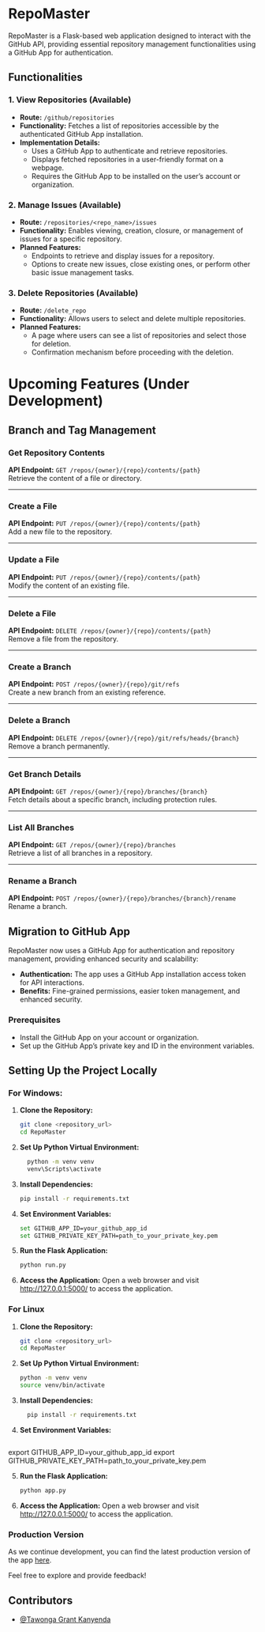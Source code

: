 # RepoMaster

RepoMaster is a Flask-based web application designed to interact with the GitHub API, providing essential repository management functionalities using a GitHub App for authentication.

## Functionalities

### 1. View Repositories (Available)
- **Route:** `/github/repositories`
- **Functionality:** Fetches a list of repositories accessible by the authenticated GitHub App installation.
- **Implementation Details:**
  - Uses a GitHub App to authenticate and retrieve repositories.
  - Displays fetched repositories in a user-friendly format on a webpage.
  - Requires the GitHub App to be installed on the user’s account or organization.

### 2. Manage Issues (Available)
- **Route:** `/repositories/<repo_name>/issues`
- **Functionality:** Enables viewing, creation, closure, or management of issues for a specific repository.
- **Planned Features:**
  - Endpoints to retrieve and display issues for a repository.
  - Options to create new issues, close existing ones, or perform other basic issue management tasks.

### 3. Delete Repositories (Available)
- **Route:** `/delete_repo`
- **Functionality:** Allows users to select and delete multiple repositories.
- **Planned Features:**
  - A page where users can see a list of repositories and select those for deletion.
  - Confirmation mechanism before proceeding with the deletion.
  

# Upcoming Features (Under Development)

## Branch and Tag Management

### Get Repository Contents
**API Endpoint:** `GET /repos/{owner}/{repo}/contents/{path}`  
Retrieve the content of a file or directory.

---

### Create a File
**API Endpoint:** `PUT /repos/{owner}/{repo}/contents/{path}`  
Add a new file to the repository.

---

### Update a File
**API Endpoint:** `PUT /repos/{owner}/{repo}/contents/{path}`  
Modify the content of an existing file.

---

### Delete a File
**API Endpoint:** `DELETE /repos/{owner}/{repo}/contents/{path}`  
Remove a file from the repository.

---

### Create a Branch
**API Endpoint:** `POST /repos/{owner}/{repo}/git/refs`  
Create a new branch from an existing reference.

---

### Delete a Branch
**API Endpoint:** `DELETE /repos/{owner}/{repo}/git/refs/heads/{branch}`  
Remove a branch permanently.

---

### Get Branch Details
**API Endpoint:** `GET /repos/{owner}/{repo}/branches/{branch}`  
Fetch details about a specific branch, including protection rules.

---

### List All Branches
**API Endpoint:** `GET /repos/{owner}/{repo}/branches`  
Retrieve a list of all branches in a repository.

---

### Rename a Branch
**API Endpoint:** `POST /repos/{owner}/{repo}/branches/{branch}/rename`  
Rename a branch.


## Migration to GitHub App
RepoMaster now uses a GitHub App for authentication and repository management, providing enhanced security and scalability:
- **Authentication:** The app uses a GitHub App installation access token for API interactions.
- **Benefits:** Fine-grained permissions, easier token management, and enhanced security.

### Prerequisites
- Install the GitHub App on your account or organization.
- Set up the GitHub App’s private key and ID in the environment variables.

## Setting Up the Project Locally

### For Windows:
1. **Clone the Repository:**
   ```bash
   git clone <repository_url>
   cd RepoMaster

2. **Set Up Python Virtual Environment:**
    ```bash
      python -m venv venv
      venv\Scripts\activate

3. **Install Dependencies:**
    ```bash
    pip install -r requirements.txt

4. **Set Environment Variables:**
    ```bash
    set GITHUB_APP_ID=your_github_app_id
    set GITHUB_PRIVATE_KEY_PATH=path_to_your_private_key.pem

5. **Run the Flask Application:**
    ```bash
    python run.py

6. **Access the Application:**
Open a web browser and visit http://127.0.0.1:5000/ to access the application.


### For Linux 

1. **Clone the Repository:**
   ```bash
   git clone <repository_url>
   cd RepoMaster

2. **Set Up Python Virtual Environment:**
    ```bash
    python -m venv venv
    source venv/bin/activate

3. **Install Dependencies:**
    ```bash 
      pip install -r requirements.txt

4. **Set Environment Variables:**
    ```bash
  export GITHUB_APP_ID=your_github_app_id
  export GITHUB_PRIVATE_KEY_PATH=path_to_your_private_key.pem

5. **Run the Flask Application:**
    ```bash
    python app.py

6. **Access the Application:**
Open a web browser and visit http://127.0.0.1:5000/ to access the application.


### Production Version

As we continue development, you can find the latest production version of the app [here](https://repomaster.tgkcapture.online/).

Feel free to explore and provide feedback!


## Contributors

- [@Tawonga Grant Kanyenda](https://github.com/TgkCapture)
